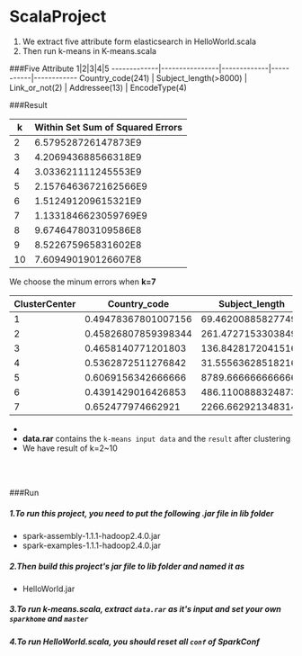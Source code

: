 # ScalaProject
1. We extract five attribute form elasticsearch in HelloWorld.scala  </br>
2. Then run k-means in K-means.scala </br>

###Five Attribute
 1|2|3|4|5
-------------|----------------|-------------|-----------|------------
Country_code(241) | Subject_length(>8000) | Link_or_not(2) | Addressee(13) | EncodeType(4)                       

###Result

k|Within Set Sum of Squared Errors
---|--------------
2| 6.579528726147873E9
3| 4.206943688566318E9
4| 3.033621111245553E9
5| 2.1576463672162566E9
6| 1.512491209615321E9
7| 1.1331846623059769E9
8| 9.674647803109586E8
9| 8.522675965831602E8
10| 7.609490190126607E8

We choose the minum errors when __k=7__

ClusterCenter |Country_code | Subject_length | Link_or_not | Addressee | EncodeType
--------|-------------|----------------|-------------|-----------|------------
1|0.49478367801007156|69.46200885827749|0.746142344566081|0.3260329753140059|0.42354583734993556
2|0.45826807859398344|261.4727153303849|0.8452774007093752|0.29539176368629966|0.3360073564829006
3|0.4658140771201803|136.84281720415163|0.9029585415059771|0.2961064515892022|0.3463268964846329
4|0.5362872511276842|31.555636285182167|0.7780735513879327|0.39175650836457804|0.4222867177907298
5|0.6069156342666666|8789.666666666666|0.0|0.328205146|0.7333333333333333
6|0.4391429016426853|486.11008883248735|0.8841551849166063|0.2594619909943722|0.31707759245830314
7|0.652477974662921|2266.6629213483147|0.696629213483146|0.46240277078651687|0.34269662921348315

*  <br/>
 *  **data.rar** contains the `k-means input data` and the `result` after clustering
 * We have result of k=2~10
<br/>
<br/>

###Run

##### 1.To run this project, you need to put the following .jar file in lib folder
- spark-assembly-1.1.1-hadoop2.4.0.jar
- spark-examples-1.1.1-hadoop2.4.0.jar

##### 2.Then build this project's jar file to lib folder and named it as
- HelloWorld.jar

##### 3.To run k-means.scala, extract `data.rar` as it's input and set your own `sparkhome` and `master`
##### 4.To run HelloWorld.scala, you should reset all `conf` of SparkConf
